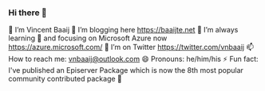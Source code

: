 ### Hi there 👋

🔭 I’m Vincent Baaij
🌱 I’m blogging here https://baaijte.net
👯 I’m always learning
💬 and focusing on Microsoft Azure now https://azure.microsoft.com/
🤔 I’m on Twitter https://twitter.com/vnbaaij
📫 How to reach me: vnbaaij@outlook.com
😄 Pronouns: he/him/his
⚡ Fun fact: I've published an Episerver Package which is now the 8th most popular community contributed package 🤪

